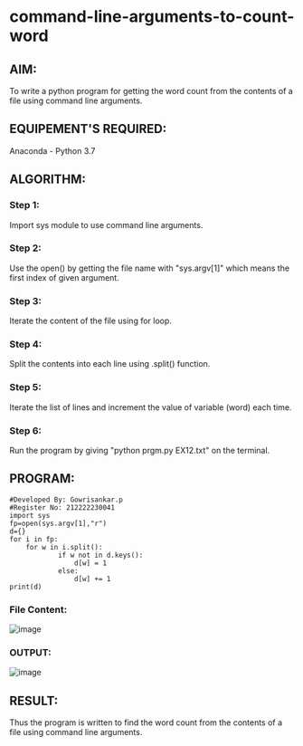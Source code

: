 # command-line-arguments-to-count-word
## AIM:
To write a python program for getting the word count from the contents of a file using command line arguments.
## EQUIPEMENT'S REQUIRED: 
Anaconda - Python 3.7
## ALGORITHM: 
### Step 1:
Import sys module to use command line arguments.
### Step 2: 
Use the open() by getting the file name with "sys.argv[1]" which means the first index of given argument.
### Step 3: 
Iterate the content of the file using for loop.
### Step 4:  
Split the contents into each line using .split() function.
### Step 5: 
Iterate the list of lines and increment the value of variable (word) each time.
### Step 6: 
Run the program by giving "python prgm.py EX12.txt" on the terminal.
## PROGRAM:
```
#Developed By: Gowrisankar.p
#Register No: 212222230041
import sys
fp=open(sys.argv[1],"r")
d={}
for i in fp:
    for w in i.split():
            if w not in d.keys():
                d[w] = 1
            else:
                d[w] += 1
print(d)
```
### File Content:
![image](https://github.com/gowrisankarponnusamy/command-line-arguments-to-count-word/assets/119393123/5820779c-44ec-4295-b90c-337bb00f7151)

### OUTPUT:
![image](https://github.com/gowrisankarponnusamy/command-line-arguments-to-count-word/assets/119393123/e1145c43-60cc-4e32-b32d-c7d7dba45439)


## RESULT:
Thus the program is written to find the word count from the contents of a file using command line arguments.
